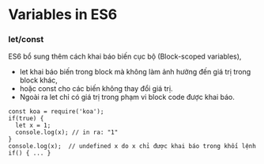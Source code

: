 # Variables in ES6

### let/const

ES6 bổ sung thêm cách khai báo biến cục bộ (Block-scoped variables), 
* let khai báo biến trong block mà không làm ảnh hưởng đến giá trị trong block khác, 
* hoặc const cho các biến không thay đổi giá trị. 
* Ngoài ra let chỉ có giá trị trong phạm vi block code được khai báo.

```
const koa = require('koa');
if(true) {
  let x = 1;
  console.log(x); // in ra: "1"
}
console.log(x);  // undefined x do x chỉ được khai báo trong khối lệnh if() { ... }
```